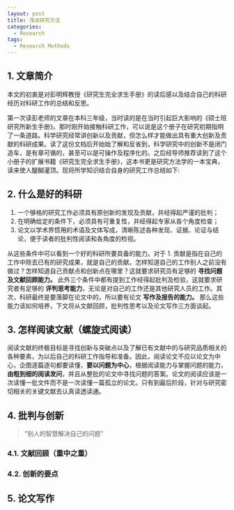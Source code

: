 ```yaml
---
layout: post
title: 浅谈研究方法
categories: 
  - Research
tags:
  - Research Methods
---
```


## 1. 文章简介

本文的初衷是对彭明辉教授《研究生完全求生手册》的读后感以及结合自己的科研经历对科研工作的总结和反思。<!-- more -->

第一次读彭老师的文章在本科三年级，当时读的是在当时引起巨大影响的《硕士班研究所新生手册》。那时刚开始接触科研工作，可以说是这个册子在研究初期指明了一条道路。科学研究经常讲创新以及贡献，但怎么样才能做出具有重大创新及贡献的科研成果。读了这份文档后开始始了解和反省到，科学研究中的创新不是闭门造车，是有章可循的，甚至可以是可操作及程序化的。之后经导师推荐读到了这个小册子的扩展书籍《研究生完全求生手册》，这本书更是研究方法学的一本宝典，读来使人醍醐灌顶。现将所学知识结合自身的研究工作总结如下:

## 2. 什么是好的科研

1. 一个够格的研究工作必须具有原创新的发现及贡献，并经得起严谨的批判；
2. 在明确给定的条件下，必须具有可重复性，并经得起专家从各个角度检查；
3. 论文以学术界惯用的术语及文体写成，清晰陈述各种发现、证据、论证与结论，便于读者的批判性阅读和各角度的检视。

从这些条件中可以看到一个好的科研所要具备的能力。对于 1. 贡献是指在自己的工作中除去已有的研究成果，就是自己的贡献。怎样知道自己的工作别人之前没有做过？怎样知道自己贡献点和创新点在哪里？这就要求研究员有足够的 **寻找问题及文献回顾能力。** 此外三个条件中都有提到工作经得起批判及检验，这就要求研究者有足够的 **评判思考能力**，无论是对自己的工作还是其他研究人员的工作。其次，科研最终是要落脚在论文中的，所以要有论文 **写作及报告的能力。** 那么这些能力该如何培养，下文将从文献回顾，批判性思考以及论文写作三方面谈起。

## 3. 怎样阅读文献（螺旋式阅读）

阅读文献的终极目标是寻找创新与突破点以及了解已有文献中的与研究品质相关的各种要素，为以后自己的科研工作指导和准备。因此，阅读论文不应以论文为中心，企图逐篇逐句都要读懂，**要以问题为中心**，根据阅读能力与掌握问题的能力，**由粗到细的阅读发问**，并且从整批的论文中寻找问题的答案。论文的阅读应该是一次读懂一批文件而不是一次读懂一篇孤立的论文。只有到最后阶段，针对与研究密切相关的关键文献去认真读透读通。

## 4. 批判与创新
> "别人的智慧解决自己的问题”
### 4.1. 文献回顾（重中之重）

### 4.2. 创新的要点
 

## 5. 论文写作


